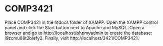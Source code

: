 # COMP3421
 Place COMP3421 in the htdocs folder of XAMPP.
 Open the XAMPP control panel and click the Start button next to Apache and MySQL.
 Open a browser and go to http://localhost/phpmyadmin to create the database: i9zcmu88t2blefy2.
 Finally, visit http://localhost/3421/COMP3421.
